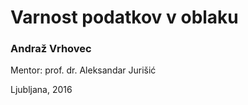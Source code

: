 
# Varnost podatkov v oblaku

### Andraž Vrhovec

Mentor: prof. dr. Aleksandar Jurišić

Ljubljana, 2016